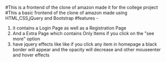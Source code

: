 #This is a frontend of the clone of amazon made it for the college project 
#This a basic frontend of the clone of amazon made using HTML,CSS,jQuery and Bootstrap
#features -
1) it contains a Login Page as well as a Registration Page 
2) And a  Extra Page which contains Only Items if you click on the "see more" option
3) have jquery effects like like if you click any item in homepage a black border will appear and the opacity will decrease and other mouseenter and hover effects
